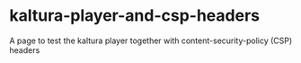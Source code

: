 # kaltura-player-and-csp-headers
A page to test the kaltura player together with content-security-policy (CSP) headers

